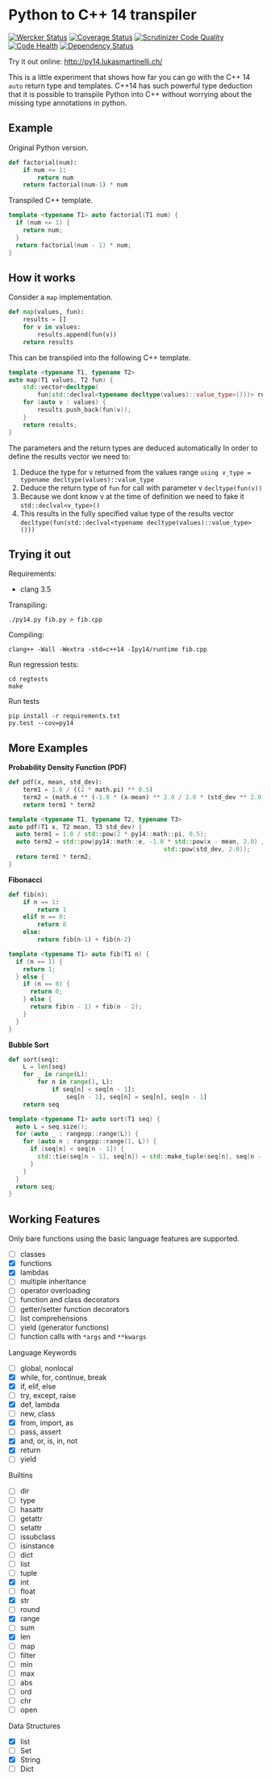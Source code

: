 # Python to C++ 14 transpiler
[![Wercker Status](https://img.shields.io/wercker/ci/54c7dd9680c707522500363b.svg?style=flat)](https://app.wercker.com/project/bykey/faee5da9a0f6981723b39973d3137158)
[![Coverage Status](https://coveralls.io/repos/lukasmartinelli/py14/badge.svg?branch=master)](https://coveralls.io/r/lukasmartinelli/py14?branch=master)
[![Scrutinizer Code Quality](https://img.shields.io/scrutinizer/g/lukasmartinelli/py14.svg?style=flat)](https://scrutinizer-ci.com/g/lukasmartinelli/py14/?branch=master)
[![Code Health](https://landscape.io/github/lukasmartinelli/py14/master/landscape.svg?style=flat)](https://landscape.io/github/lukasmartinelli/py14/master)
[![Dependency Status](https://gemnasium.com/lukasmartinelli/py14.svg)](https://gemnasium.com/lukasmartinelli/py14)

Try it out online: http://py14.lukasmartinelli.ch/

This is a little experiment that shows how far you can go with the
C++ 14 `auto` return type and templates.
C++14 has such powerful type deduction that it is possible to transpile
Python into C++ without worrying about the missing type annotations in python.

## Example

Original Python version.

```python
def factorial(num):
    if num <= 1:
        return num
    return factorial(num-1) * num
```

Transpiled C++ template.


```c++
template <typename T1> auto factorial(T1 num) {
  if (num <= 1) {
    return num;
  }
  return factorial(num - 1) * num;
}
```

## How it works

Consider a `map` implementation.

```python
def map(values, fun):
    results = []
    for v in values:
        results.append(fun(v))
    return results
```

This can be transpiled into the following C++ template.

```c++
template <typename T1, typename T2>
auto map(T1 values, T2 fun) {
    std::vector<decltype(
        fun(std::declval<typename decltype(values)::value_type>()))> results{};
    for (auto v : values) {
        results.push_back(fun(v));
    }
    return results;
}
```

The parameters and the return types are deduced automatically
In order to define the results vector we need to:

1. Deduce the type for v returned from the values range
   `using v_type = typename decltype(values)::value_type`
2. Deduce the return type of `fun` for call with parameter v
   `decltype(fun(v))`
3. Because we dont know v at the time of definition we need to fake it
   `std::declval<v_type>()`
4. This results in the fully specified value type of the results vector
   `decltype(fun(std::declval<typename decltype(values)::value_type>()))`

## Trying it out

Requirements:

- clang 3.5

Transpiling:

```
./py14.py fib.py > fib.cpp
```

Compiling:

```
clang++ -Wall -Wextra -std=c++14 -Ipy14/runtime fib.cpp
```
Run regression tests:

```
cd regtests
make
```

Run tests

```
pip install -r requirements.txt
py.test --cov=py14
```

## More Examples

**Probability Density Function (PDF)**

```python
def pdf(x, mean, std_dev):
    term1 = 1.0 / ((2 * math.pi) ** 0.5)
    term2 = (math.e ** (-1.0 * (x-mean) ** 2.0 / 2.0 * (std_dev ** 2.0)))
    return term1 * term2
```

```c++
template <typename T1, typename T2, typename T3>
auto pdf(T1 x, T2 mean, T3 std_dev) {
  auto term1 = 1.0 / std::pow(2 * py14::math::pi, 0.5);
  auto term2 = std::pow(py14::math::e, -1.0 * std::pow(x - mean, 2.0) / 2.0 *
                                           std::pow(std_dev, 2.0));
  return term1 * term2;
}
```

**Fibonacci**

```python
def fib(n):
    if n == 1:
        return 1
    elif n == 0:
        return 0
    else:
        return fib(n-1) + fib(n-2)
```

```c++
template <typename T1> auto fib(T1 n) {
  if (n == 1) {
    return 1;
  } else {
    if (n == 0) {
      return 0;
    } else {
      return fib(n - 1) + fib(n - 2);
    }
  }
}
```

**Bubble Sort**

```python
def sort(seq):
    L = len(seq)
    for _ in range(L):
        for n in range(1, L):
            if seq[n] < seq[n - 1]:
                seq[n - 1], seq[n] = seq[n], seq[n - 1]
    return seq
```

```c++
template <typename T1> auto sort(T1 seq) {
  auto L = seq.size();
  for (auto _ : rangepp::range(L)) {
    for (auto n : rangepp::range(1, L)) {
      if (seq[n] < seq[n - 1]) {
        std::tie(seq[n - 1], seq[n]) = std::make_tuple(seq[n], seq[n - 1]);
      }
    }
  }
  return seq;
}
```

## Working Features

Only bare functions using the basic language features are supported.

- [ ] classes
- [x] functions
- [x] lambdas
- [ ] multiple inheritance
- [ ] operator overloading
- [ ] function and class decorators
- [ ] getter/setter function decorators
- [ ] list comprehensions
- [ ] yield (generator functions)
- [ ] function calls with `*args` and `**kwargs`

Language Keywords

- [ ] global, nonlocal
- [x] while, for, continue, break
- [x] if, elif, else
- [ ] try, except, raise
- [x] def, lambda
- [ ] new, class
- [x] from, import, as
- [ ] pass, assert
- [x] and, or, is, in, not
- [x] return
- [ ] yield

Builtins
- [ ] dir
- [ ] type
- [ ] hasattr
- [ ] getattr
- [ ] setattr
- [ ] issubclass
- [ ] isinstance
- [ ] dict
- [ ] list
- [ ] tuple
- [x] int
- [ ] float
- [x] str
- [ ] round
- [x] range
- [ ] sum
- [x] len
- [ ] map
- [ ] filter
- [ ] min
- [ ] max
- [ ] abs
- [ ] ord
- [ ] chr
- [ ] open

Data Structures

- [x] list
- [ ] Set
- [x] String
- [ ] Dict
